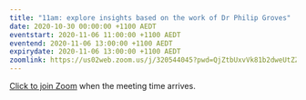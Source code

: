 ```yaml
---
title: "11am: explore insights based on the work of Dr Philip Groves"
date: 2020-10-30 00:00:00 +1100 AEDT
eventstart: 2020-11-06 11:00:00 +1100 AEDT
eventend: 2020-11-06 13:00:00 +1100 AEDT
expirydate: 2020-11-06 13:00:00 +1100 AEDT
zoomlink: https://us02web.zoom.us/j/320544045?pwd=QjZtbUxvVk81b2dweUtZZTE3ZE9IZz09
---
```


[Click to join Zoom](https://us02web.zoom.us/j/320544045?pwd=QjZtbUxvVk81b2dweUtZZTE3ZE9IZz09) when the meeting time arrives.